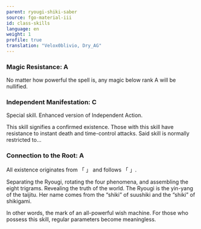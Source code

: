 ```yaml
---
parent: ryougi-shiki-saber
source: fgo-material-iii
id: class-skills
language: en
weight: 1
profile: true
translation: "Velox0blivio, Dry_AG"
---
```


### Magic Resistance: A

No matter how powerful the spell is, any magic below rank A will be nullified.

### Independent Manifestation: C

Special skill. Enhanced version of Independent Action.

This skill signifies a confirmed existence. Those with this skill have resistance to instant death and time-control attacks. Said skill is normally restricted to…

### Connection to the Root: A

All existence originates from 「 」 and follows 「 」.

Separating the Ryougi, rotating the four phenomena, and assembling the eight trigrams. Revealing the truth of the world. The Ryougi is the yin-yang of the taijitu. Her name comes from the “shiki” of suushiki and the “shiki” of shikigami.

In other words, the mark of an all-powerful wish machine. For those who possess this skill, regular parameters become meaningless.
